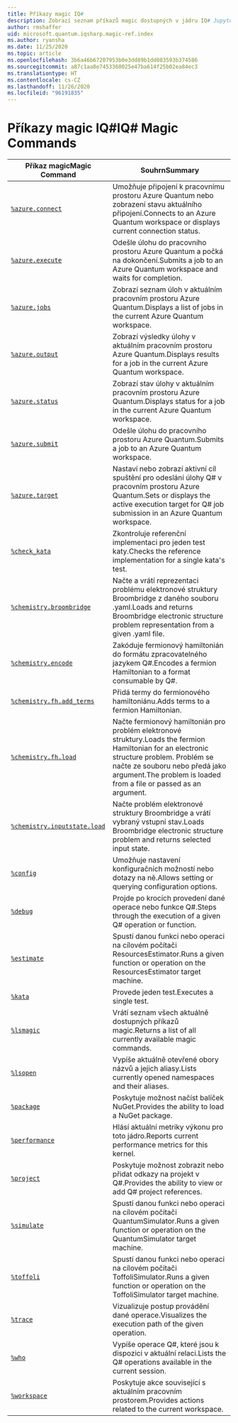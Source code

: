 ```yaml
---
title: Příkazy magic IQ#
description: Zobrazí seznam příkazů magic dostupných v jádru IQ# Jupyter.
author: rmshaffer
uid: microsoft.quantum.iqsharp.magic-ref.index
ms.author: ryansha
ms.date: 11/25/2020
ms.topic: article
ms.openlocfilehash: 3b6a46b67207953b0e3dd89b1dd083593b374586
ms.sourcegitcommit: a87c1aa8e7453360025e47ba614f25b02ea84ec3
ms.translationtype: HT
ms.contentlocale: cs-CZ
ms.lasthandoff: 11/26/2020
ms.locfileid: "96191835"
---
```

# <a name="iq-magic-commands"></a><span data-ttu-id="fb045-103">Příkazy magic IQ#</span><span class="sxs-lookup"><span data-stu-id="fb045-103">IQ# Magic Commands</span></span>
| <span data-ttu-id="fb045-104">Příkaz magic</span><span class="sxs-lookup"><span data-stu-id="fb045-104">Magic Command</span></span> | <span data-ttu-id="fb045-105">Souhrn</span><span class="sxs-lookup"><span data-stu-id="fb045-105">Summary</span></span> |
|---------------|---------|
| [`%azure.connect`](xref:microsoft.quantum.iqsharp.magic-ref.azure.connect) | <span data-ttu-id="fb045-106">Umožňuje připojení k pracovnímu prostoru Azure Quantum nebo zobrazení stavu aktuálního připojení.</span><span class="sxs-lookup"><span data-stu-id="fb045-106">Connects to an Azure Quantum workspace or displays current connection status.</span></span> |
| [`%azure.execute`](xref:microsoft.quantum.iqsharp.magic-ref.azure.execute) | <span data-ttu-id="fb045-107">Odešle úlohu do pracovního prostoru Azure Quantum a počká na dokončení.</span><span class="sxs-lookup"><span data-stu-id="fb045-107">Submits a job to an Azure Quantum workspace and waits for completion.</span></span> |
| [`%azure.jobs`](xref:microsoft.quantum.iqsharp.magic-ref.azure.jobs) | <span data-ttu-id="fb045-108">Zobrazí seznam úloh v aktuálním pracovním prostoru Azure Quantum.</span><span class="sxs-lookup"><span data-stu-id="fb045-108">Displays a list of jobs in the current Azure Quantum workspace.</span></span> |
| [`%azure.output`](xref:microsoft.quantum.iqsharp.magic-ref.azure.output) | <span data-ttu-id="fb045-109">Zobrazí výsledky úlohy v aktuálním pracovním prostoru Azure Quantum.</span><span class="sxs-lookup"><span data-stu-id="fb045-109">Displays results for a job in the current Azure Quantum workspace.</span></span> |
| [`%azure.status`](xref:microsoft.quantum.iqsharp.magic-ref.azure.status) | <span data-ttu-id="fb045-110">Zobrazí stav úlohy v aktuálním pracovním prostoru Azure Quantum.</span><span class="sxs-lookup"><span data-stu-id="fb045-110">Displays status for a job in the current Azure Quantum workspace.</span></span> |
| [`%azure.submit`](xref:microsoft.quantum.iqsharp.magic-ref.azure.submit) | <span data-ttu-id="fb045-111">Odešle úlohu do pracovního prostoru Azure Quantum.</span><span class="sxs-lookup"><span data-stu-id="fb045-111">Submits a job to an Azure Quantum workspace.</span></span> |
| [`%azure.target`](xref:microsoft.quantum.iqsharp.magic-ref.azure.target) | <span data-ttu-id="fb045-112">Nastaví nebo zobrazí aktivní cíl spuštění pro odeslání úlohy Q# v pracovním prostoru Azure Quantum.</span><span class="sxs-lookup"><span data-stu-id="fb045-112">Sets or displays the active execution target for Q# job submission in an Azure Quantum workspace.</span></span> |
| [`%check_kata`](xref:microsoft.quantum.iqsharp.magic-ref.check_kata) | <span data-ttu-id="fb045-113">Zkontroluje referenční implementaci pro jeden test katy.</span><span class="sxs-lookup"><span data-stu-id="fb045-113">Checks the reference implementation for a single kata's test.</span></span> |
| [`%chemistry.broombridge`](xref:microsoft.quantum.iqsharp.magic-ref.chemistry.broombridge) | <span data-ttu-id="fb045-114">Načte a vrátí reprezentaci problému elektronové struktury Broombridge z daného souboru .yaml.</span><span class="sxs-lookup"><span data-stu-id="fb045-114">Loads and returns Broombridge electronic structure problem representation from a given .yaml file.</span></span> |
| [`%chemistry.encode`](xref:microsoft.quantum.iqsharp.magic-ref.chemistry.encode) | <span data-ttu-id="fb045-115">Zakóduje fermionový hamiltonián do formátu zpracovatelného jazykem Q#.</span><span class="sxs-lookup"><span data-stu-id="fb045-115">Encodes a fermion Hamiltonian to a format consumable by Q#.</span></span> |
| [`%chemistry.fh.add_terms`](xref:microsoft.quantum.iqsharp.magic-ref.chemistry.fh.add_terms) | <span data-ttu-id="fb045-116">Přidá termy do fermionového hamiltoniánu.</span><span class="sxs-lookup"><span data-stu-id="fb045-116">Adds terms to a fermion Hamiltonian.</span></span> |
| [`%chemistry.fh.load`](xref:microsoft.quantum.iqsharp.magic-ref.chemistry.fh.load) | <span data-ttu-id="fb045-117">Načte fermionový hamiltonián pro problém elektronové struktury.</span><span class="sxs-lookup"><span data-stu-id="fb045-117">Loads the fermion Hamiltonian for an electronic structure problem.</span></span> <span data-ttu-id="fb045-118">Problém se načte ze souboru nebo předá jako argument.</span><span class="sxs-lookup"><span data-stu-id="fb045-118">The problem is loaded from a file or passed as an argument.</span></span> |
| [`%chemistry.inputstate.load`](xref:microsoft.quantum.iqsharp.magic-ref.chemistry.inputstate.load) | <span data-ttu-id="fb045-119">Načte problém elektronové struktury Broombridge a vrátí vybraný vstupní stav.</span><span class="sxs-lookup"><span data-stu-id="fb045-119">Loads Broombridge electronic structure problem and returns selected input state.</span></span> |
| [`%config`](xref:microsoft.quantum.iqsharp.magic-ref.config) | <span data-ttu-id="fb045-120">Umožňuje nastavení konfiguračních možností nebo dotazy na ně.</span><span class="sxs-lookup"><span data-stu-id="fb045-120">Allows setting or querying configuration options.</span></span> |
| [`%debug`](xref:microsoft.quantum.iqsharp.magic-ref.debug) | <span data-ttu-id="fb045-121">Projde po krocích provedení dané operace nebo funkce Q#.</span><span class="sxs-lookup"><span data-stu-id="fb045-121">Steps through the execution of a given Q# operation or function.</span></span> |
| [`%estimate`](xref:microsoft.quantum.iqsharp.magic-ref.estimate) | <span data-ttu-id="fb045-122">Spustí danou funkci nebo operaci na cílovém počítači ResourcesEstimator.</span><span class="sxs-lookup"><span data-stu-id="fb045-122">Runs a given function or operation on the ResourcesEstimator target machine.</span></span> |
| [`%kata`](xref:microsoft.quantum.iqsharp.magic-ref.kata) | <span data-ttu-id="fb045-123">Provede jeden test.</span><span class="sxs-lookup"><span data-stu-id="fb045-123">Executes a single test.</span></span> |
| [`%lsmagic`](xref:microsoft.quantum.iqsharp.magic-ref.lsmagic) | <span data-ttu-id="fb045-124">Vrátí seznam všech aktuálně dostupných příkazů magic.</span><span class="sxs-lookup"><span data-stu-id="fb045-124">Returns a list of all currently available magic commands.</span></span> |
| [`%lsopen`](xref:microsoft.quantum.iqsharp.magic-ref.lsopen) | <span data-ttu-id="fb045-125">Vypíše aktuálně otevřené obory názvů a jejich aliasy.</span><span class="sxs-lookup"><span data-stu-id="fb045-125">Lists currently opened namespaces and their aliases.</span></span> |
| [`%package`](xref:microsoft.quantum.iqsharp.magic-ref.package) | <span data-ttu-id="fb045-126">Poskytuje možnost načíst balíček NuGet.</span><span class="sxs-lookup"><span data-stu-id="fb045-126">Provides the ability to load a NuGet package.</span></span> |
| [`%performance`](xref:microsoft.quantum.iqsharp.magic-ref.performance) | <span data-ttu-id="fb045-127">Hlásí aktuální metriky výkonu pro toto jádro.</span><span class="sxs-lookup"><span data-stu-id="fb045-127">Reports current performance metrics for this kernel.</span></span> |
| [`%project`](xref:microsoft.quantum.iqsharp.magic-ref.project) | <span data-ttu-id="fb045-128">Poskytuje možnost zobrazit nebo přidat odkazy na projekt v Q#.</span><span class="sxs-lookup"><span data-stu-id="fb045-128">Provides the ability to view or add Q# project references.</span></span> |
| [`%simulate`](xref:microsoft.quantum.iqsharp.magic-ref.simulate) | <span data-ttu-id="fb045-129">Spustí danou funkci nebo operaci na cílovém počítači QuantumSimulator.</span><span class="sxs-lookup"><span data-stu-id="fb045-129">Runs a given function or operation on the QuantumSimulator target machine.</span></span> |
| [`%toffoli`](xref:microsoft.quantum.iqsharp.magic-ref.toffoli) | <span data-ttu-id="fb045-130">Spustí danou funkci nebo operaci na cílovém počítači ToffoliSimulator.</span><span class="sxs-lookup"><span data-stu-id="fb045-130">Runs a given function or operation on the ToffoliSimulator target machine.</span></span> |
| [`%trace`](xref:microsoft.quantum.iqsharp.magic-ref.trace) | <span data-ttu-id="fb045-131">Vizualizuje postup provádění dané operace.</span><span class="sxs-lookup"><span data-stu-id="fb045-131">Visualizes the execution path of the given operation.</span></span> |
| [`%who`](xref:microsoft.quantum.iqsharp.magic-ref.who) | <span data-ttu-id="fb045-132">Vypíše operace Q#, které jsou k dispozici v aktuální relaci.</span><span class="sxs-lookup"><span data-stu-id="fb045-132">Lists the Q# operations available in the current session.</span></span> |
| [`%workspace`](xref:microsoft.quantum.iqsharp.magic-ref.workspace) | <span data-ttu-id="fb045-133">Poskytuje akce související s aktuálním pracovním prostorem.</span><span class="sxs-lookup"><span data-stu-id="fb045-133">Provides actions related to the current workspace.</span></span> |
